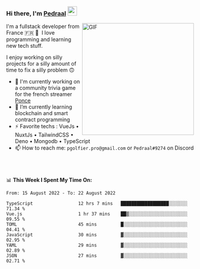 ### Hi there, I'm <a href="https://pedraal.dev" target="_blank">Pedraal</a> <img src="https://media.giphy.com/media/hvRJCLFzcasrR4ia7z/giphy.gif" width="25px">
<img align="right" alt="GIF" src="https://pedraal.dev/avatar.png" width="300" height="300" />

I'm a fullstack developer from France 🇫🇷 🥖 &nbsp;I love programming and learning new
tech stuff.

I enjoy working on silly projects for a silly amount of time to fix a silly problem 🙃

- 🔭  I'm currently working on a community trivia game for the french streamer <a href="https://twitch.tv/ponce" target="_blank">Ponce</a>
- 🌱 I’m currently learning blockchain and smart contract programming
- ⚡ Favorite techs : VueJs &bull; NuxtJs &bull; TailwindCSS &bull; Deno &bull; Mongodb &bull; TypeScript
- 📫 How to reach me: `pgolfier.pro@gmail.com` or `Pedraal#9274` on Discord

<br>
<br>

📊 **This Week I Spent My Time On:**
<!--START_SECTION:waka-->

```text
From: 15 August 2022 - To: 22 August 2022

TypeScript                 12 hrs 7 mins   ██████████████████░░░░░░░   71.34 %
Vue.js                     1 hr 37 mins    ██▒░░░░░░░░░░░░░░░░░░░░░░   09.55 %
TOML                       45 mins         █░░░░░░░░░░░░░░░░░░░░░░░░   04.41 %
JavaScript                 30 mins         ▓░░░░░░░░░░░░░░░░░░░░░░░░   02.95 %
YAML                       29 mins         ▓░░░░░░░░░░░░░░░░░░░░░░░░   02.89 %
JSON                       27 mins         ▓░░░░░░░░░░░░░░░░░░░░░░░░   02.71 %
```

<!--END_SECTION:waka-->
